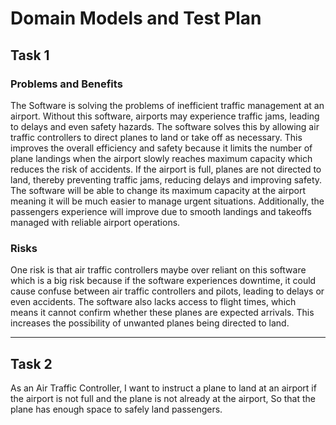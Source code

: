 # Domain Models and Test Plan

## Task 1

### Problems and Benefits 
 The Software is solving the problems of inefficient traffic management at an airport. Without this software, airports may experience traffic jams, leading to delays and even safety hazards. The software solves this by allowing air traffic controllers to direct planes to land or take off as necessary. This improves the overall efficiency and safety because it limits the number of plane landings when the airport slowly reaches maximum capacity which reduces the risk of accidents. If the airport is full, planes are not directed to land, thereby preventing traffic jams, reducing delays and improving safety. The software will be able to change its maximum capacity at the airport meaning it will be much easier to manage urgent situations. Additionally, the passengers experience will improve due to smooth landings and takeoffs managed with reliable airport operations.

### Risks
One risk is that air traffic controllers maybe over reliant on this software which is a big risk because if the software experiences downtime, it could cause confuse between air traffic controllers and pilots, leading to delays or even accidents. The software also lacks access to flight times, which means it cannot confirm whether these planes are expected arrivals. This increases the possibility of unwanted planes being directed to land.

---
## Task 2
As an Air Traffic Controller, I want to instruct a plane to land at an airport if the airport is not full and the plane is not already at the airport, So that the plane has enough space to safely land passengers.